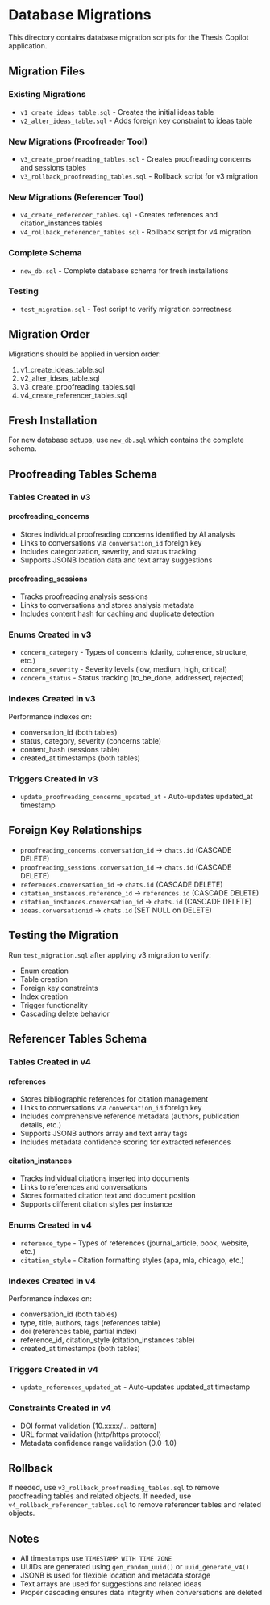 # Database Migrations

This directory contains database migration scripts for the Thesis Copilot application.

## Migration Files

### Existing Migrations
- `v1_create_ideas_table.sql` - Creates the initial ideas table
- `v2_alter_ideas_table.sql` - Adds foreign key constraint to ideas table

### New Migrations (Proofreader Tool)
- `v3_create_proofreading_tables.sql` - Creates proofreading concerns and sessions tables
- `v3_rollback_proofreading_tables.sql` - Rollback script for v3 migration

### New Migrations (Referencer Tool)
- `v4_create_referencer_tables.sql` - Creates references and citation_instances tables
- `v4_rollback_referencer_tables.sql` - Rollback script for v4 migration

### Complete Schema
- `new_db.sql` - Complete database schema for fresh installations

### Testing
- `test_migration.sql` - Test script to verify migration correctness

## Migration Order

Migrations should be applied in version order:
1. v1_create_ideas_table.sql
2. v2_alter_ideas_table.sql  
3. v3_create_proofreading_tables.sql
4. v4_create_referencer_tables.sql

## Fresh Installation

For new database setups, use `new_db.sql` which contains the complete schema.

## Proofreading Tables Schema

### Tables Created in v3

#### proofreading_concerns
- Stores individual proofreading concerns identified by AI analysis
- Links to conversations via `conversation_id` foreign key
- Includes categorization, severity, and status tracking
- Supports JSONB location data and text array suggestions

#### proofreading_sessions  
- Tracks proofreading analysis sessions
- Links to conversations and stores analysis metadata
- Includes content hash for caching and duplicate detection

### Enums Created in v3

- `concern_category` - Types of concerns (clarity, coherence, structure, etc.)
- `concern_severity` - Severity levels (low, medium, high, critical)
- `concern_status` - Status tracking (to_be_done, addressed, rejected)

### Indexes Created in v3

Performance indexes on:
- conversation_id (both tables)
- status, category, severity (concerns table)
- content_hash (sessions table)
- created_at timestamps (both tables)

### Triggers Created in v3

- `update_proofreading_concerns_updated_at` - Auto-updates updated_at timestamp

## Foreign Key Relationships

- `proofreading_concerns.conversation_id` → `chats.id` (CASCADE DELETE)
- `proofreading_sessions.conversation_id` → `chats.id` (CASCADE DELETE)
- `references.conversation_id` → `chats.id` (CASCADE DELETE)
- `citation_instances.reference_id` → `references.id` (CASCADE DELETE)
- `citation_instances.conversation_id` → `chats.id` (CASCADE DELETE)
- `ideas.conversationid` → `chats.id` (SET NULL on DELETE)

## Testing the Migration

Run `test_migration.sql` after applying v3 migration to verify:
- Enum creation
- Table creation  
- Foreign key constraints
- Index creation
- Trigger functionality
- Cascading delete behavior

## Referencer Tables Schema

### Tables Created in v4

#### references
- Stores bibliographic references for citation management
- Links to conversations via `conversation_id` foreign key
- Includes comprehensive reference metadata (authors, publication details, etc.)
- Supports JSONB authors array and text array tags
- Includes metadata confidence scoring for extracted references

#### citation_instances
- Tracks individual citations inserted into documents
- Links to references and conversations
- Stores formatted citation text and document position
- Supports different citation styles per instance

### Enums Created in v4

- `reference_type` - Types of references (journal_article, book, website, etc.)
- `citation_style` - Citation formatting styles (apa, mla, chicago, etc.)

### Indexes Created in v4

Performance indexes on:
- conversation_id (both tables)
- type, title, authors, tags (references table)
- doi (references table, partial index)
- reference_id, citation_style (citation_instances table)
- created_at timestamps (both tables)

### Triggers Created in v4

- `update_references_updated_at` - Auto-updates updated_at timestamp

### Constraints Created in v4

- DOI format validation (10.xxxx/... pattern)
- URL format validation (http/https protocol)
- Metadata confidence range validation (0.0-1.0)

## Rollback

If needed, use `v3_rollback_proofreading_tables.sql` to remove proofreading tables and related objects.
If needed, use `v4_rollback_referencer_tables.sql` to remove referencer tables and related objects.

## Notes

- All timestamps use `TIMESTAMP WITH TIME ZONE`
- UUIDs are generated using `gen_random_uuid()` or `uuid_generate_v4()`
- JSONB is used for flexible location and metadata storage
- Text arrays are used for suggestions and related ideas
- Proper cascading ensures data integrity when conversations are deleted